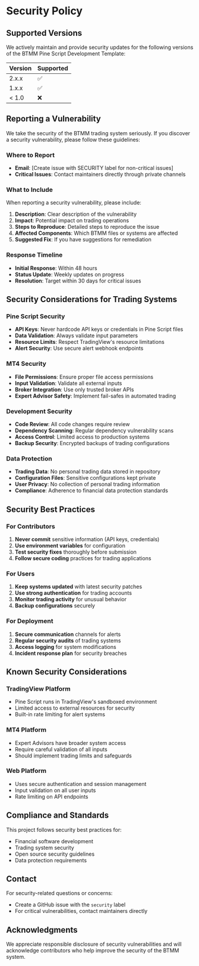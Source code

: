# Security Policy

## Supported Versions

We actively maintain and provide security updates for the following versions of the BTMM Pine Script Development Template:

| Version | Supported          |
| ------- | ------------------ |
| 2.x.x   | :white_check_mark: |
| 1.x.x   | :white_check_mark: |
| < 1.0   | :x:                |

## Reporting a Vulnerability

We take the security of the BTMM trading system seriously. If you discover a security vulnerability, please follow these guidelines:

### Where to Report
- **Email**: [Create issue with SECURITY label for non-critical issues]
- **Critical Issues**: Contact maintainers directly through private channels

### What to Include
When reporting a security vulnerability, please include:

1. **Description**: Clear description of the vulnerability
2. **Impact**: Potential impact on trading operations
3. **Steps to Reproduce**: Detailed steps to reproduce the issue
4. **Affected Components**: Which BTMM files or systems are affected
5. **Suggested Fix**: If you have suggestions for remediation

### Response Timeline
- **Initial Response**: Within 48 hours
- **Status Update**: Weekly updates on progress
- **Resolution**: Target within 30 days for critical issues

## Security Considerations for Trading Systems

### Pine Script Security
- **API Keys**: Never hardcode API keys or credentials in Pine Script files
- **Data Validation**: Always validate input parameters
- **Resource Limits**: Respect TradingView's resource limitations
- **Alert Security**: Use secure alert webhook endpoints

### MT4 Security
- **File Permissions**: Ensure proper file access permissions
- **Input Validation**: Validate all external inputs
- **Broker Integration**: Use only trusted broker APIs
- **Expert Advisor Safety**: Implement fail-safes in automated trading

### Development Security
- **Code Review**: All code changes require review
- **Dependency Scanning**: Regular dependency vulnerability scans
- **Access Control**: Limited access to production systems
- **Backup Security**: Encrypted backups of trading configurations

### Data Protection
- **Trading Data**: No personal trading data stored in repository
- **Configuration Files**: Sensitive configurations kept private
- **User Privacy**: No collection of personal trading information
- **Compliance**: Adherence to financial data protection standards

## Security Best Practices

### For Contributors
1. **Never commit** sensitive information (API keys, credentials)
2. **Use environment variables** for configuration
3. **Test security fixes** thoroughly before submission
4. **Follow secure coding** practices for trading applications

### For Users
1. **Keep systems updated** with latest security patches
2. **Use strong authentication** for trading accounts
3. **Monitor trading activity** for unusual behavior
4. **Backup configurations** securely

### For Deployment
1. **Secure communication** channels for alerts
2. **Regular security audits** of trading systems
3. **Access logging** for system modifications
4. **Incident response plan** for security breaches

## Known Security Considerations

### TradingView Platform
- Pine Script runs in TradingView's sandboxed environment
- Limited access to external resources for security
- Built-in rate limiting for alert systems

### MT4 Platform
- Expert Advisors have broader system access
- Require careful validation of all inputs
- Should implement trading limits and safeguards

### Web Platform
- Uses secure authentication and session management
- Input validation on all user inputs
- Rate limiting on API endpoints

## Compliance and Standards

This project follows security best practices for:
- Financial software development
- Trading system security
- Open source security guidelines
- Data protection requirements

## Contact

For security-related questions or concerns:
- Create a GitHub issue with the `security` label
- For critical vulnerabilities, contact maintainers directly

## Acknowledgments

We appreciate responsible disclosure of security vulnerabilities and will acknowledge contributors who help improve the security of the BTMM system.